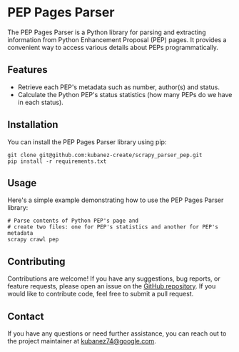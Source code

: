 # PEP Pages Parser

The PEP Pages Parser is a Python library for parsing and extracting information from Python Enhancement Proposal (PEP) pages. It provides a convenient way to access various details about PEPs programmatically.

## Features

- Retrieve each PEP's metadata such as number, author(s) and status.
- Calculate the Python PEP's status statistics (how many PEPs do we have in each status).

## Installation

You can install the PEP Pages Parser library using pip:

```shell
git clone git@github.com:kubanez-create/scrapy_parser_pep.git
pip install -r requirements.txt
```

## Usage

Here's a simple example demonstrating how to use the PEP Pages Parser library:

```shell
# Parse contents of Python PEP's page and
# create two files: one for PEP's statistics and another for PEP's metadata
scrapy crawl pep
```

## Contributing

Contributions are welcome! If you have any suggestions, bug reports, or feature requests, please open an issue on the [GitHub repository](https://github.com/kubanez-create/bs4_parser_pep). If you would like to contribute code, feel free to submit a pull request.

## Contact

If you have any questions or need further assistance, you can reach out to the project maintainer at [kubanez74@google.com](mailto:kubanez74@google.com).
